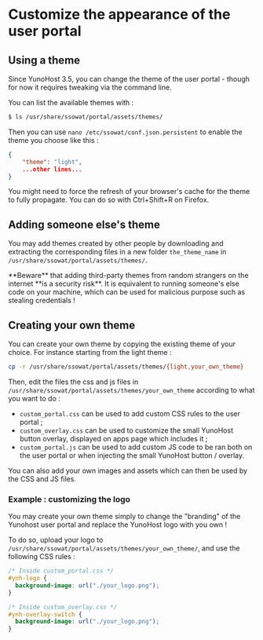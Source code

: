# Customize the appearance of the user portal

## Using a theme

Since YunoHost 3.5, you can change the theme of the user portal - though for now it requires tweaking via the command line.

You can list the available themes with : 

```bash
$ ls /usr/share/ssowat/portal/assets/themes/
```

Then you can use `nano /etc/ssowat/conf.json.persistent` to enable the theme you choose like this :

```json
{
    "theme": "light",
    ...other lines...
}
```

<div class="alert alert-info" markdown="1">
You might need to force the refresh of your browser's cache for the theme to fully propagate. You can do so with Ctrl+Shift+R on Firefox.
</div>

## Adding someone else's theme

You may add themes created by other people by downloading and extracting the corresponding files in a new folder `the_theme_name` in `/usr/share/ssowat/portal/assets/themes/`.

<div class="alert alert-warning" markdown="1">
**Beware** that adding third-party themes from random strangers on the internet **is a security risk**. It is equivalent to running someone's else code on your machine, which can be used for malicious purpose such as stealing credentials !
</div>

## Creating your own theme

You can create your own theme by copying the existing theme of your choice. For instance starting from the light theme : 

```bash
cp -r /usr/share/ssowat/portal/assets/themes/{light,your_own_theme}
```

Then, edit the files the css and js files in `/usr/share/ssowat/portal/assets/themes/your_own_theme` according to what you want to do : 

- `custom_portal.css` can be used to add custom CSS rules to the user portal ;
- `custom_overlay.css` can be used to customize the small YunoHost button overlay, displayed on apps page which includes it ;
- `custom_portal.js` can be used to add custom JS code to be ran both on the user portal or when injecting the small YunoHost button / overlay.

You can also add your own images and assets which can then be used by the CSS and JS files.

### Example : customizing the logo

You may create your own theme simply to change the "branding" of the Yunohost user portal and replace the YunoHost logo with you own !

To do so, upload your logo to `/usr/share/ssowat/portal/assets/themes/your_own_theme/`, and use the following CSS rules : 

```css
/* Inside custom_portal.css */
#ynh-logo {
  background-image: url("./your_logo.png");
}

/* Inside custom_overlay.css */
#ynh-overlay-switch {
  background-image: url("./your_logo.png");
}
```
